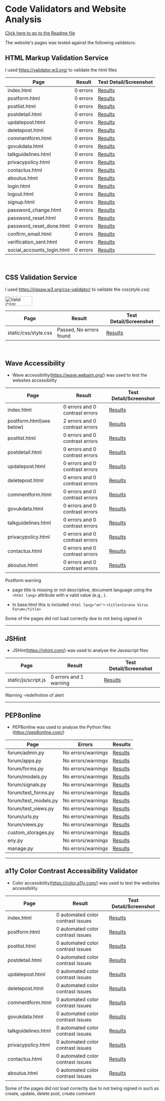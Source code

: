 # Code Validators and Website Analysis

[Click here to go to the Readme file ](https://github.com/ccarabine/coronavirusforum/blob/main/readme.md#validation-testing)

The website's pages was tested against the following validators:

## HTML Markup Validation Service
I used https://validator.w3.org/ to validate the html files

Page | Result | Test Detail/Screenshot
------------ | ------------- | -------------
index.html                       |0 errors | [Results](docs/images/testing/html_testing/homepage.png)
postform.html                     |0 errors | [Results](docs/images/testing/html_testing/postform.png)
postlist.html                     |0 errors | [Results](docs/images/testing/html_testing/postlist.png)
postdetail.html                     |0 errors | [Results](docs/images/testing/html_testing/postdetail.png)
updatepost.html                   |0 errors | [Results](docs/images/testing/html_testing/updatepost.png) 
deletepost.html                   |0 errors | [Results](docs/images/testing/html_testing/deletepost.png)
commentform.html                  |0 errors | [Results](docs/images/testing/html_testing/commentform.png)
govukdata.html                    |0 errors | [Results](docs/images/testing/html_testing/govukdata.png) 
talkguidelines.html               |0 errors | [Results](docs/images/testing/html_testing/talkguidelines.png)
privacypolicy.html                |0 errors | [Results](docs/images/testing/html_testing/privacy_policy.png)
contactus.html                    |0 errors | [Results](docs/images/testing/html_testing/contact_us.png) 
aboutus.html                      |0 errors | [Results](docs/images/testing/html_testing/aboutus.png)
login.html                        |0 errors | [Results](docs/images/testing/html_testing/sign_in.png)
logout.html                       |0 errors | [Results](docs/images/testing/html_testing/sign_out.png) 
signup.html                       |0 errors | [Results](docs/images/testing/html_testing/sign_up.png) 
password_change.html              |0 errors| [Results](docs/images/testing/html_testing/change_password.png) 
password_reset.html               |0 errors | [Results](docs/images/testing/html_testing/password_reset.png) 
password_reset_done.html          |0 errors | [Results](docs/images/testing/html_testing/password_reset_done.png) 
confirm_email.html                |0 errors | [Results](docs/images/testing/html_testing/confirm_email.png) 
verification_sent.html            |0 errors | [Results](docs/images/testing/html_testing/verification_email_sent.png) 
social_accounts_login.html        |0 errors | [Results](docs/images/testing/html_testing/socialaccounts_logins.png) 


<br>

## CSS Validation Service
I used https://jigsaw.w3.org/css-validator/ to validate the css(style.css)
<p>
    <a href="https://jigsaw.w3.org/css-validator/check/referer">
        <img style="border:0;width:88px;height:31px"
            src="https://jigsaw.w3.org/css-validator/images/vcss"
            alt="Valid CSS!" />
    </a>
</p>

Page | Result | Test Detail/Screenshot
------------ | ------------- | -------------
static/css/style.css | Passed, No errors found | [Results](docs/images/testing/css_testing/css_validator_result.png) 

<br>

## Wave Accessibility
- Wave accessibility(https://wave.webaim.org/) was used to test the websites accessibility

Page | Result | Test Detail/Screenshot
------------ | ------------- | -------------
index.html                        |0 errors and 0 contrast errors| [Results](docs/images/testing/wave_testing/home_page.png)
postform.html(see below)       |2 errors and 0 contrast errors| [Results](docs/images/testing/wave_testing/issues/postform.png)
postlist.html                     |0 errors and 0 contrast errors| [Results](docs/images/testing/wave_testing/postlist.png)
postdetail.html                   |0 errors and 0 contrast errors| [Results](docs/images/testing/wave_testing/postdetail.png)
updatepost.html                   |0 errors and 0 contrast errors| [Results](docs/images/testing/wave_testing/updatepost.png) 
deletepost.html                   |0 errors and 0 contrast errors| [Results](docs/images/testing/wave_testing/deletepost.png)
commentform.html                  |0 errors and 0 contrast errors| [Results](docs/images/testing/wave_testing/commentform.png)
govukdata.html                    |0 errors and 0 contrast errors| [Results](docs/images/testing/wave_testing/govukdata.png) 
talkguidelines.html               |0 errors and 0 contrast errors| [Results](docs/images/testing/wave_testing/talkguidelines.png)
privacypolicy.html                |0 errors and 0 contrast errors| [Results](docs/images/testing/wave_testing/privacy_policy.png)
contactus.html                    |0 errors and 0 contrast errors| [Results](docs/images/testing/wave_testing/contact_us.png) 
aboutus.html                      |0 errors and 0 contrast errors| [Results](docs/images/testing/wave_testing/about_us.png)

Postform warning
- page title is missing or not descriptive, document language using the `<html lang>` attribute with a valid value (e.g., <html lang="en">).

- In  base.html this is included 
    `<html lang="en">`
    `<title>Corona Virus Forum</title>`

Some of the pages did not load correctly due to not being signed in
___

## JSHint
- JSHint(https://jshint.com/) was used to analyse the Javascript files

Page | Result | Test Detail/Screenshot
------------ | ------------- | -------------
static/js/script.js | 0 errors and 1 warning | [Results](docs/images/testing/jshint_testing/jshint.png)

Warning -redefinition of alert
<br>

___

## PEP8online
- PEP8online was used to analyse the Python files (https://pep8online.com/)

Page | Errors|Results
------------ | -------------  | ------------- 
forum/admin.py | No errors/warnings| [Results](docs/images/testing/pep8_testing/admin.png)
forum/apps.py | No errors/warnings | [Results](docs/images/testing/pep8_testing/apps.png)
forum/forms.py | No errors/warnings | [Results](docs/images/testing/pep8_testing/forms.png)
forum/models.py | No errors/warnings | [Results](docs/images/testing/pep8_testing/models.png)
forum/signals.py | No errors/warnings | [Results](docs/images/testing/pep8_testing/signals.png)
forum/test_forms.py | No errors/warnings | [Results](docs/images/testing/pep8_testing/test_forms.png)
forum/test_models.py | No errors/warnings | [Results](docs/images/testing/pep8_testing/test_models.png)
forum/test_views.py | No errors/warnings | [Results](docs/images/testing/pep8_testing/test_views.png)
forum/urls.py | No errors/warnings | [Results](docs/images/testing/pep8_testing/urls.png)
forum/views.py | No errors/warnings | [Results](docs/images/testing/pep8_testing/views.png)
custom_storages.py | No errors/warnings| [Results](docs/images/testing/pep8_testing/custom_storages.png)
eny.py | No errors/warnings| [Results](docs/images/testing/pep8_testing/env.png)
manage.py | No errors/warnings| [Results](docs/images/testing/pep8_testing/manage.png)
___

## a11y Color Contrast Accessibility Validator

- Color accessibility(https://color.a11y.com/) was used to test the websites accessibility

Page | Result | Test Detail/Screenshot
------------ | ------------- | -------------
index.html                        |0 automated color contrast issues| [Results](docs/images/testing/a11y/home_page.png)
postform.html                     |0 automated color contrast issues| [Results](docs/images/testing/a11y/postform.png)
postlist.html                     |0 automated color contrast issues| [Results](docs/images/testing/a11y/postlist.png)
postdetail.html                   |0 automated color contrast issues| [Results](docs/images/testing/a11y/postdetail.png)
updatepost.html                   |0 automated color contrast issues| [Results](docs/images/testing/a11y/updatepost.png) 
deletepost.html                   |0 automated color contrast issues| [Results](docs/images/testing/a11y/deletepost.png)
commentform.html                  |0 automated color contrast issues| [Results](docs/images/testing/a11y/commentform.png)
govukdata.html                    |0 automated color contrast issues| [Results](docs/images/testing/a11y/govukdata.png) 
talkguidelines.html               |0 automated color contrast issues| [Results](docs/images/testing/a11y/talkguidelines.png)
privacypolicy.html                |0 automated color contrast issues| [Results](docs/images/testing/a11y/privacy_policy.png)
contactus.html                    |0 automated color contrast issues| [Results](docs/images/testing/a11y/contact_us.png) 
aboutus.html                      |0 automated color contrast issues| [Results](docs/images/testing/a11y/about_us.png)

Some of the pages did not load correctly due to not being signed in such as create, update, delete post, create comment